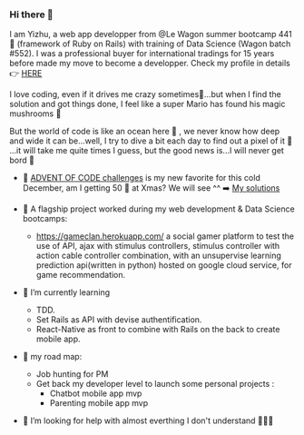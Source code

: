 ### Hi there 👋 

I am Yizhu, a web app developper from @Le Wagon summer bootcamp 441 🤩 (framework of Ruby on Rails) with training of Data Science (Wagon batch #552). I was a professional buyer for international tradings for 15 years before made my move to become a developper. Check my profile in details 👉  [HERE](https://agnes-lain.github.io/cv_yizhu_zong/)

I love coding, even if it drives me crazy sometimes🤯...but when I find the solution and got things done, I feel like a super Mario has found his magic mushrooms 🍄

But the world of code is like an ocean here 🌊 , we never know how deep and wide it can be...well, I try to dive a bit each day to find out a pixel of it 🍰 ...it will take me quite times I guess, but the good news is...I will never get bord 🌈

- 🎄 [ADVENT OF CODE challenges](https://adventofcode.com/) is my new favorite for this cold December, am I getting 50 🌟 at Xmas? We will see ^^ ➡️  [My solutions](https://github.com/Agnes-Lain/advent-of-code-2021)

- 🔭 A flagship project worked during my web development & Data Science bootcamps:
    - https://gameclan.herokuapp.com/ a social gamer platform to test the use of API, ajax with stimulus controllers, stimulus controller with action cable controller combination, with an unsupervise learning prediction api(written in python) hosted on google cloud service, for game recommendation.
    
- 🌱 I’m currently learning 
    - TDD.
    - Set Rails as API with devise authentification.
    - React-Native as front to combine with Rails on the back to create mobile app.
    
- 🚀 my road map:
    - Job hunting for PM
    - Get back my developer level to launch some personal projects :
        - Chatbot mobile app mvp
        - Parenting mobile app mvp
    
- 🤔 I’m looking for help with almost everthing I don't understand 🙏💡🌟
